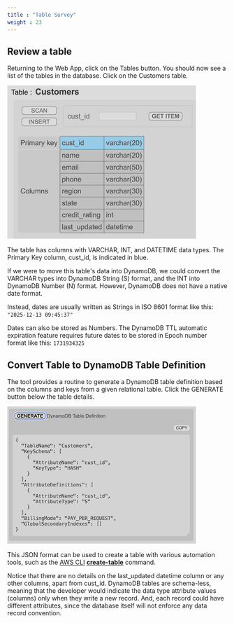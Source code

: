 ```yaml
---
title : "Table Survey"
weight : 23
---
```


## Review a table

Returning to the Web App, click on the Tables button.
You should now see a list of the tables in the database. Click on the Customers table.

![Customers Table](/static/images/relational-migration/customers.png)

The table has columns with VARCHAR, INT, and DATETIME data types. The Primary Key column, cust_id, is indicated in blue.

If we were to move this table's data into DynamoDB, we could convert the VARCHAR types into
DynamoDB String (S) format, and the INT into DynamoDB Number (N) format.
However, DynamoDB does not have a native date format.

Instead, dates are usually written as Strings in ISO 8601 format like this: ```"2025-12-13 09:45:37"```

Dates can also be stored as Numbers. The DynamoDB TTL automatic expiration feature requires future
dates to be stored in Epoch number format like this: ```1731934325```

## Convert Table to DynamoDB Table Definition

The tool provides a routine to generate a DynamoDB table definition based on the
columns and keys from a given relational table. Click the GENERATE button below the table details.

![Generate Customer Table](/static/images/relational-migration/customers_ddb.png)

This JSON format can be used to create a table with various automation tools,
such as the [AWS CLI](https://docs.aws.amazon.com/cli/)
**[create-table](https://docs.aws.amazon.com/cli/latest/reference/dynamodb/create-table.html)** command.


Notice that there are no details on the last_updated datetime column or any other columns, apart from cust_id.
DynamoDB tables are schema-less, meaning that the developer would indicate the data type
attribute values (columns) only when they write a new record. And, each record could have different attributes,
since the database itself will not enforce any data record convention.




